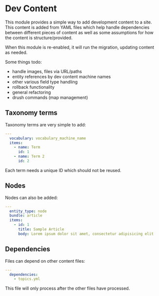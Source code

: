 # Dev Content

This module provides a simple way to add development content to a site. This
content is added from YAML files which help handle dependencies between
different pieces of content as well as some assumptions for how the content
is structure/provided.

When this module is re-enabled, it will run the migration, updating content as
needed.

Some things todo:

- handle images, files via URL/paths
- entity references by dev content machine names
- other various field type handling
- rollback functionality
- general refactoring
- drush commands (map management)

## Taxonomy terms

Taxonomy terms are very simple to add:

```yaml
---
  vocabulary: vocabulary_machine_name
  items:
    - name: Term
      id: 1
    - name: Term 2
      id: 2
```

Each term needs a unique ID which should not be reused.

## Nodes

Nodes can also be added:

```yaml
---
  entity_type: node
  bundle: article
  items:
    - id: 1
      title: Sample Article
      body: Lorem ipsum dolor sit amet, consectetur adipisicing elit
```

## Dependencies

Files can depend on other content files:

```yaml
---
  dependencies:
    - topics.yml
```

This file will only process after the other files have processed.
